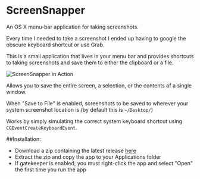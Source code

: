# ScreenSnapper
An OS X menu-bar application for taking screenshots.

Every time I needed to take a screenshot I ended up having to google the obscure keyboard shortcut or use Grab.

This is a small application that lives in your menu bar and provides shortcuts to taking screenshots and save them to either the clipboard or a file.

![ScreenSnapper in Action](http://i.imgur.com/MgLiYy8.gif)

Allows you to save the entire screen, a selection, or the contents of a single window.

When "Save to File" is enabled, screenshots to be saved to wherever your system screenshot location is (by default this is `~/Desktop/`)

Works by simply simulating the correct system keyboard shortcut using `CGEventCreateKeyboardEvent`.

##Installation:
* Download a zip containing the latest release [here](/stonesam92/ScreenSnapper/releases/download/v1.0.0/ScreenSnapper.zip)
* Extract the zip and copy the app to your Applications folder
* If gatekeeper is enabled, you must right-click the app and select "Open" the first time you run the app
